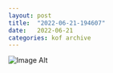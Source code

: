```yaml
---
layout:	post
title:	"2022-06-21-194607"
date:	2022-06-21
categories:	kof archive
---
```


![Image Alt](https://k0f.github.io/assets/2022-06-21-194607.jpg)

